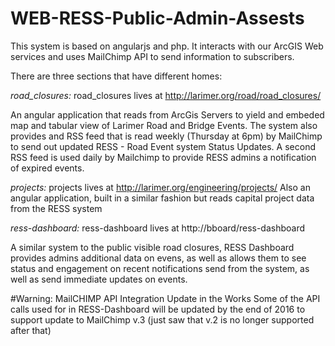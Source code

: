 # WEB-RESS-Public-Admin-Assests

This system is based on angularjs and php. It interacts with our ArcGIS Web services and uses MailChimp API to send information to subscribers.

There are three sections that have different homes:

*road_closures:*
road_closures lives at http://larimer.org/road/road_closures/

An angular application that reads from ArcGis Servers to yield and embeded map and tabular view of Larimer Road and Bridge Events. The system also provides and RSS feed that is read weekly (Thursday at 6pm) by MailChimp to send out updated RESS - Road Event system Status Updates. A second RSS feed is used daily by Mailchimp to provide RESS admins a notification of expired events.

*projects:*
projects lives at http://larimer.org/engineering/projects/
Also an angular application, built in a similar fashion but reads capital project data from the RESS system

*ress-dashboard:*
ress-dashboard lives at http://bboard/ress-dashboard

A similar system to the public visible road closures, RESS Dashboard provides admins additional data on evens, as well as allows them to see status and engagement on recent notifications send from the system, as well as send immediate updates on events.

#Warning: MailCHIMP API Integration Update in the Works
Some of the API calls used for in RESS-Dashboard will be updated by the end of 2016 to support update to MailChimp v.3 (just saw that v.2 is no longer supported after that)
